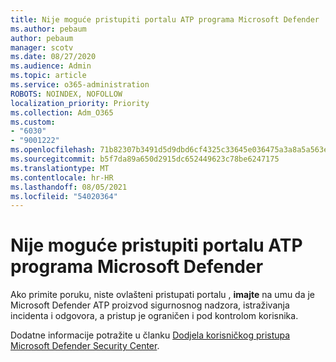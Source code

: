 ```yaml
---
title: Nije moguće pristupiti portalu ATP programa Microsoft Defender
ms.author: pebaum
author: pebaum
manager: scotv
ms.date: 08/27/2020
ms.audience: Admin
ms.topic: article
ms.service: o365-administration
ROBOTS: NOINDEX, NOFOLLOW
localization_priority: Priority
ms.collection: Adm_O365
ms.custom:
- "6030"
- "9001222"
ms.openlocfilehash: 71b82307b3491d5d9dbd6cf4325c33645e036475a3a8a5a563e6e84e921fe52a
ms.sourcegitcommit: b5f7da89a650d2915dc652449623c78be6247175
ms.translationtype: MT
ms.contentlocale: hr-HR
ms.lasthandoff: 08/05/2021
ms.locfileid: "54020364"
---
```

# <a name="unable-to-access-the-microsoft-defender-atp-portal"></a>Nije moguće pristupiti portalu ATP programa Microsoft Defender

Ako primite poruku, niste ovlašteni pristupati portalu , **imajte** na umu da je Microsoft Defender ATP proizvod sigurnosnog nadzora, istraživanja incidenta i odgovora, a pristup je ograničen i pod kontrolom korisnika. 

Dodatne informacije potražite u članku [Dodjela korisničkog pristupa Microsoft Defender Security Center](/windows/threat-protection/windows-defender-atp/assign-portal-access-windows-defender-advanced-threat-protection).